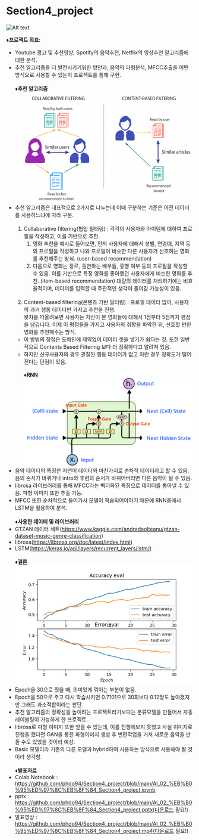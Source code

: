 Section4_project
=============

![Alt text](https://previews.123rf.com/images/jaboy/jaboy1504/jaboy150400254/38529270-%EC%B0%B8%EA%B3%A0-%EC%9D%8C%EC%95%85-%EC%95%84%EC%9D%B4%EC%BD%98.jpg)

**♦︎프로젝트 목표:** 
- Youtube 광고 및 추천영상, Spotify의 음악추천, Netflix의 영상추천 알고리즘에 대한 분석.
- 추천 알고리즘을 더 발전시키기위한 방안과, 음악의 파형분석, MFCC추출을 어떤 방식으로 사용할 수 있는지 프로젝트를 통해 구현.<br><br>
**♦︎추천 알고리즘**<br>
![ex_screenshot](./img/그림3.png)
- 추천 알고리즘은 대표적으로 2가지로 나누는데 이때 구분하는 기준은 어떤 데이터를 사용하느냐에 따라 구분.<br><br>
  1. Collaborative filtering(협업 필터링) : 각각의 사용자와 아이템에 대하여 프로필을 작성하고, 이를 기반으로 추천.<br>
      1. 영화 추천을 예시로 들어보면, 먼저 사용자에 대해서 성별, 연령대, 지역 등의 프로필을 작성하고 나와 프로필이 비슷한 다른 사용자가 선호하는 영화를 추천해주는 방식. (user-based recommendation)
      2. 다음으로 영화는 장르, 출연하는 배우들, 흥행 여부 등의 프로필을 작성할 수 있음. 이를 기반으로 특정 영화를 좋아했던 사용자에게 비슷한 영화를 추천. (item-based recommendation)
    대량의 데이터를 처리하기에는 비효율적이며, 데이터를 입력할 때 주관적인 생각이 들어갈 가능성이 있음.<br><br>
  2. Content-based filtering(콘텐츠 기반 필터링) : 프로필 데이터 없이, 사용자의 과거 행동 데이터만 가지고 추천을 진행.<br>왓챠를 떠올려보면 사용자는 자신이 본 영화들에 대해서 1점부터 5점까지 평점을 남깁니다. 이제 이 평점들을 가지고 사용자의 취향을 파악한 뒤, 선호할 만한 영화를 추천해주는 방식.<br>
   - 이 방법의 장점은 도메인에 제약없이 데이터 셋을 쌓기가 쉽다는 것. 또한 일반적으로 Contents Based Filtering 보다 더 정확하다고 알려져 있음.
   - 하지만 신규사용자의 경우 관찰된 행동 데이터가 없고 이런 경우 정확도가 떨어진다는 단점이 있음.<br><br>
**♦︎RNN**<br>
![ex_screenshot](./img/그림2.png)
- 음악 데이터의 특징은 자연어 데이터와 마찬가지로 순차적 데이터라고 할 수 있음. 음의 순서가 바뀌거나 intro와 후렴의 순서가 바뀌어버리면 다른 음악이 될 수 있음.
- librosa 라이브러리를 통해 MFCC라는 벡터화된 특징으로 데이터를 뽑아낼 수 있음. 파형 이미지 또한 추출 가능.
- MFCC 또한 순차적으로 들어가서 모델이 학습되어야하기 때문에 RNN중에서 LSTM을 활용하여 분석.<br><br>
**♦︎사용한 데이터 및 라이브러리**<br>
- GTZAN 데이터 세트(https://www.kaggle.com/andradaolteanu/gtzan-dataset-music-genre-classification)
- librosa(https://librosa.org/doc/latest/index.html)
- LSTM(https://keras.io/api/layers/recurrent_layers/lstm/)<br><br>
**♦︎결론**<br>
![ex_screenshot](./img/그림4.png)<br>
- Epoch을 30으로 줬을 때, 의미있게 꺾이는 부분이 없음.
- Epoch을 50으로 주고 다시 학습시키면 0.7101으로 30회보다 0.12정도 높아졌지만 그래도 과소적합이라는 판단.
- 추천 알고리즘의 정확성을 높이려는 프로젝트라기보다는 분류모델을 만들어서 자동 레이블링이 가능하게 한 프로젝트.
- librosa로 파형 이미지 또한 얻을 수 있는데, 이를 진행해보지 못했고 사실 이미지로 진행을 했다면 GAN을 통한 파형이미지 생성 후 변환작업을 거쳐 새로운 음악을 만들 수도 있었을 것이라 예상.
- Basic 모델이라 기존의 다른 모델과 hybrid하여 사용하는 방식으로 사용해야 될 것이라 생각함.<br><br>
**♦︎발표자료**<br>
- Colab Notebook : https://github.com/phdo94/Section4_project/blob/main/AI_02_%EB%B0%95%ED%97%8C%EB%8F%84_Section4_project.ipynb
- pptx : https://github.com/phdo94/Section4_project/blob/main/AI_02_%EB%B0%95%ED%97%8C%EB%8F%84_Section4_project.pptx(다운로드 필요!)
- 발표영상 : https://github.com/phdo94/Section4_project/blob/main/AI_02_%EB%B0%95%ED%97%8C%EB%8F%84_Section4_project.mp4(다운로드 필요!)
